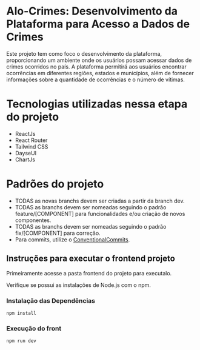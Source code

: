 # Alo-Crimes: Desenvolvimento da Plataforma para Acesso a Dados de Crimes
Este projeto tem como foco o desenvolvimento da plataforma, proporcionando um ambiente onde os usuários possam acessar dados de crimes ocorridos no país. A plataforma permitirá aos usuários encontrar ocorrências em diferentes regiões, estados e municípios, além de fornecer informações sobre a quantidade de ocorrências e o número de vítimas.

# Tecnologias utilizadas nessa etapa do projeto
 - ReactJs
 - React Router
 - Tailwind CSS
 - DayseUI
 - ChartJs


# Padrões do projeto

* TODAS as novas branchs devem ser criadas a partir da branch dev.
* TODAS as branchs devem ser nomeadas seguindo o padrão feature/[COMPONENT] para funcionalidades e/ou criação de novos componentes.
* TODAS as branchs devem ser nomeadas seguindo o padrão fix/[COMPONENT] para correção.
* Para commits, utilize o [ConventionalCommits](https://www.conventionalcommits.org/pt-br/v1.0.0-beta.4/).

## Instruções para executar o frontend projeto

Primeiramente acesse a pasta frontend do projeto para executalo.

 Verifique se possui as instalações de Node.js com o npm.

### Instalação das Dependências
```
npm install
```

### Execução do front

```
npm run dev
```
